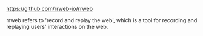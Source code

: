 https://github.com/rrweb-io/rrweb

rrweb refers to 'record and replay the web', which is a tool for recording and replaying users' interactions on the web.